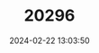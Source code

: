---
title: "20296"
category: "Sminthopsis archeri"
draft: false
date: 2024-02-22 13:03:50
languages:
  French: ["Souris Marsupiale D´archer"]
  English: ["Chestnut Dunnart"]
---